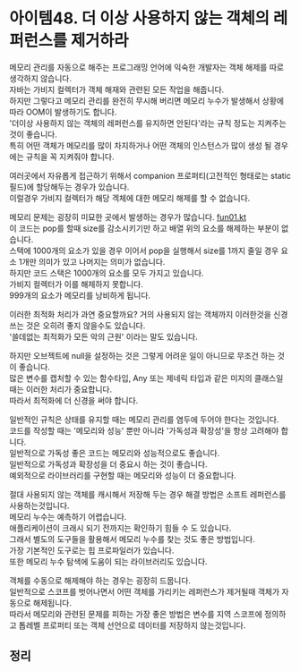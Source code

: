 # 아이템48. 더 이상 사용하지 않는 객체의 레퍼런스를 제거하라

메모리 관리를 자동으로 해주는 프로그래밍 언어에 익숙한 개발자는 객체 해제를 따로 생각하지 않습니다.<br>
자바는 가비지 컬렉터가 객체 해재와 관련된 모든 작업을 해줍니다.<br>
하지만 그렇다고 메모리 관리를 완전히 무시해 버리면 메모리 누수가 발생해서 상황에 따라 OOM이 발생하기도 합니다.<br>
'더이상 사용하지 않는 객체의 레퍼런스를 유지하면 안된다'라는 규칙 정도는 지켜주는 것이 좋습니다.<br>
특히 어떤 객체가 메모리를 많이 차지하거나 어떤 객체의 인스턴스가 많이 생성 될 경우에는 규칙을 꼭 지켜줘야 합니다.

여러곳에서 자유롭게 접근하기 위해서 companion 프로퍼티(고전적인 형태로는 static 필드)에 할당해두는 경우가 있습니다.<br>
이럴경우 가비지 컬렉터가 해당 겍체에 대한 메모리 해제를 할 수 없습니다.

메모리 문제는 굉장히 미묘한 곳에서 발생하는 경우가 많습니다.
[fun01.kt](fun01.kt)<br>
이 코드는 pop를 할때 size를 감소시키기만 하고 배열 위의 요소를 해제하는 부분이 없습니다.<br>
스택에 1000개의 요소가 있을 경우 이어서 pop을 실행해서 size를 1까지 줄일 경우 요소 1개만 의미가 있고 나머지는 의미가 없습니다.<br>
하지만 코드 스택은 1000개의 요소를 모두 가지고 있습니다.<br>
가비지 컬렉터가 이를 해제하지 못합니다.<br>
999개의 요소가 메모리를 낭비하게 됩니다.

이러한 최적화 처리가 과연 중요할까요? 거의 사용되지 않는 객체까지 이러한것을 신경 쓰는 것은 오히려 좋지 않을수도 있습니다.<br>
'쓸데없는 최적화가 모든 악의 근원' 이라는 말도 있습니다.

하지만 오브젝트에 null을 설정하는 것은 그렇게 어려운 일이 아니므로 무조건 하는 것이 좋습니다.<br>
많은 변수를 캡처할 수 있는 함수타입, Any 또는 제네릭 타입과 같은 미지의 클래스일 때는 이러한 처리가 중요합니다.<br>
따라서 최적화에 더 신경을 써야 합니다.

일반적인 규칙은 상태를 유지할 때는 메모리 관리를 염두에 두어야 한다는 것입니다.<br>
코드를 작성할 때는 '메모리와 성능' 뿐만 아니라 '가독성과 확장성'을 항상 고려해야 합니다.<br>
일반적으로 가독성 좋은 코드는 메모리와 성능적으로도 좋습니다.<br>
일반적으로 가독성과 확장성을 더 중요시 하는 것이 좋습니다.<br>
예외적으로 라이브러리를 구현할 때는 메모리와 성능이 더 중요합니다.

절대 사용되지 않는 객체를 캐시해서 저장해 두는 경우 해결 방법은 소프트 레퍼런스를 사용하는것입니다.<br>
메모리 누수는 예측하기 어렵습니다.<br>
애플리케이션이 크래시 되기 전까지는 확인하기 힘들 수 도 있습니다.<br>
그래서 별도의 도구들을 활용해서 메모리 누수를 찾는 것도 좋은 방법입니다.<br>
가장 기본적인 도구로는 힙 프로파일러가 있습니다.<br>
또한 메모리 누수 탐색에 도움이 되는 라이브러리도 있습니다.<br>

객체를 수동으로 해제해야 하는 경우는 굉장히 드뭅니다.<br>
일반적으로 스코프를 벗어나면서 어떤 객체를 가리키는 레퍼런스가 제거될때 객체가 자동으로 해제됩니다.<br>
따라서 메모리와 관련된 문제를 피하는 가장 좋은 방법은 변수를 지역 스코프에 정의하고 톱레벨 프로퍼티 또는 객체 선언으로 데이터를 저장하지 않는것입니다.



## 정리
